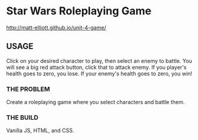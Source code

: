 # Star Wars Roleplaying Game
http://matt-elliott.github.io/unit-4-game/

## USAGE
Click on your desired character to play, then select an enemy to battle.
You will see a big red attack button, click that to attack enemy.
If you player's health goes to zero, you lose.
If your enemy's health goes to zero, you win!

### THE PROBLEM
Create a roleplaying game where you select characters and battle them.

### THE BUILD
Vanilla JS, HTML, and CSS.
